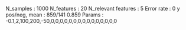 N_samples                     : 1000
N_features                    : 20
N_relevant features           : 5
Error rate                    : 0
y pos/neg, mean               : 859/141 0.859
Params                        : -0.1,2,100,200,-50,0,0,0,0,0,0,0,0,0,0,0,0,0,0,0
